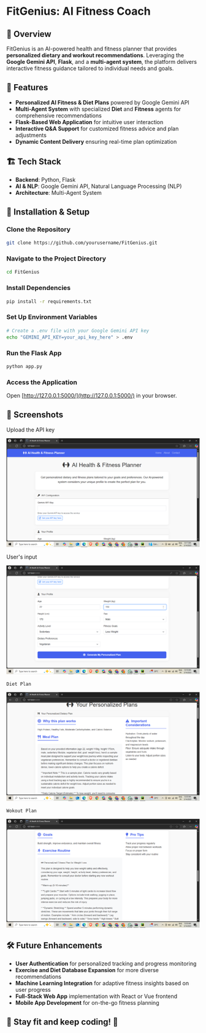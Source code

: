 # FitGenius: AI Fitness Coach

## 🌟 Overview
FitGenius is an AI-powered health and fitness planner that provides **personalized dietary and workout recommendations**. Leveraging the **Google Gemini API**, **Flask**, and a **multi-agent system**, the platform delivers interactive fitness guidance tailored to individual needs and goals.

## 🚀 Features
* **Personalized AI Fitness & Diet Plans** powered by Google Gemini API
* **Multi-Agent System** with specialized **Diet** and **Fitness** agents for comprehensive recommendations
* **Flask-Based Web Application** for intuitive user interaction
* **Interactive Q&A Support** for customized fitness advice and plan adjustments
* **Dynamic Content Delivery** ensuring real-time plan optimization

## 🏗️ Tech Stack
* **Backend**: Python, Flask
* **AI & NLP**: Google Gemini API, Natural Language Processing (NLP)
* **Architecture**: Multi-Agent System

## 🔧 Installation & Setup

### Clone the Repository
```sh
git clone https://github.com/yourusername/FitGenius.git
```

### Navigate to the Project Directory
```sh
cd FitGenius
```

### Install Dependencies
```sh
pip install -r requirements.txt
```

### Set Up Environment Variables
```sh
# Create a .env file with your Google Gemini API key
echo "GEMINI_API_KEY=your_api_key_here" > .env
```

### Run the Flask App
```sh
python app.py
```

### Access the Application
Open [http://127.0.0.1:5000/](http://127.0.0.1:5000/) in your browser.

## 📸 Screenshots
  Upload the API key

  ![Upload the API key](results/p1.png)

  User's input

  ![User,s input](results/p2.png)

    Diet Plan

  ![Diet Plan](results/p3.png)
  

    Wokout Plan

  ![Workout Plan](results/p4.png)

  
## 🛠️ Future Enhancements
* **User Authentication** for personalized tracking and progress monitoring
* **Exercise and Diet Database Expansion** for more diverse recommendations
* **Machine Learning Integration** for adaptive fitness insights based on user progress
* **Full-Stack Web App** implementation with React or Vue frontend
* **Mobile App Development** for on-the-go fitness planning


## 💪 Stay fit and keep coding! 🚀
